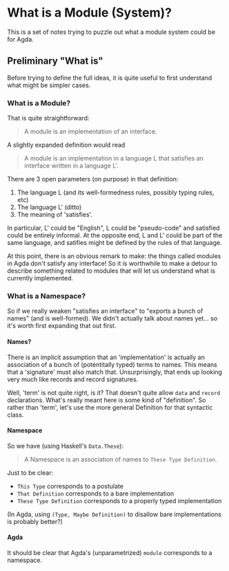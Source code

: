 # What is a Module (System)?

This is a set of notes trying to puzzle out what a module system could be for Agda.

## Preliminary "What is"

Before trying to define the full ideas, it is quite useful to first understand what
might be simpler cases.

### What is a Module?

That is quite straightforward:

> A module is an implementation of an interface.

A slightly expanded definition would read

> A module is an implementation in a language L that satisfies an interface written
> in a language L'.

There are 3 open parameters (on purpose) in that definition:
1. The language L (and its well-formedness rules, possibly typing rules, etc)
2. The language L' (ditto)
3. The meaning of 'satisfies'.

In particular, L' could be "English", L could be "pseudo-code" and satisfied could be
entirely informal. At the opposite end, L and L' could be part of the same language,
and satifies might be defined by the rules of that language.

At this point, there is an obvious remark to make: the things called modules in
Agda don't satisfy any interface! So it is worthwhile to make a detour to
describe something related to modules that will let us understand what is currently
implemented.

### What is a Namespace?

So if we really weaken "satisfies an interface" to "exports a bunch of names"
(and is well-formed). We didn't actually talk about names yet... so it's worth
first expanding that out first.

#### Names?

There is an implicit assumption that an 'implementation' is actually an association
of a bunch of (potentitally typed) terms to names. This means that a 'signature' must also
match that. Unsurprisingly, that ends up looking very much like records and
record signatures.

Well, 'term' is not quite right, is it? That doesn't quite allow `data` and `record`
declarations. What's really meant here is some kind of "definition". So rather than
'term', let's use the more general Definition for that syntactic class.

#### Namespace

So we have (using Haskell's `Data.These`):

> A Namespace is an association of names to `These Type Definition`.

Just to be clear:
- `This Type` corresponds to a postulate
- `That Definition` corresponds to a bare implementation
- `These Type Definition` corresponds to a properly typed implementation

(In Agda, using `(Type, Maybe Definition)` to disallow bare implementations is probably
better?)

#### Agda

It should be clear that Agda's (unparametrized) `module` corresponds to a
namespace.
